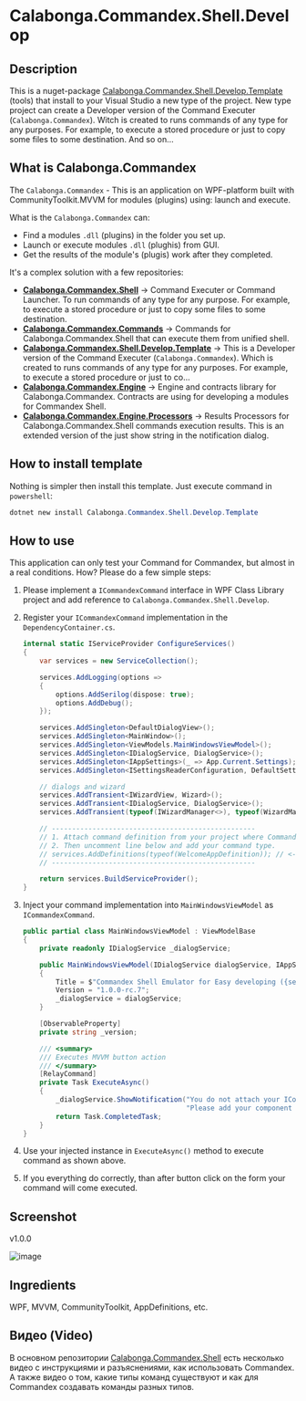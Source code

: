 ﻿# Calabonga.Commandex.Shell.Develop

## Description

This is a nuget-package [Calabonga.Commandex.Shell.Develop.Template](https://www.nuget.org/packages/Calabonga.Commandex.Shell.Develop.Template) (tools) that install to your Visual Studio a new type of the project. New type project can create a Developer version of the Command Executer (`Calabonga.Commandex`). Witch is created to runs commands of any type for any purposes. For example, to execute a stored procedure or just to copy some files to some destination. And so on... 

## What is Calabonga.Commandex

The `Calabonga.Commandex` - This is an application on WPF-platform built with CommunityToolkit.MVVM for modules (plugins) using: launch and execute.

What is the `Calabonga.Commandex` can:
* Find a modules `.dll` (plugins) in the folder you set up.
* Launch or execute modules `.dll` (plughis) from GUI.
* Get the results of the module's (plugis) work after they completed.

It's a complex solution with a few repositories:

* **[Calabonga.Commandex.Shell](https://github.com/Calabonga/Calabonga.Commandex.Shell)** → Command Executer or Command Launcher. To run commands of any type for any purpose. For example, to execute a stored procedure or just to copy some files to some destination.
* **[Calabonga.Commandex.Commands](https://github.com/Calabonga/Calabonga.Commandex.Commands)** → Commands for Calabonga.Commandex.Shell that can execute them from unified shell.
* **[Calabonga.Commandex.Shell.Develop.Template](https://github.com/Calabonga/Calabonga.Commandex.Shell.Develop.Template)** → This is a Developer version of the Command Executer (`Calabonga.Commandex`). Which is created to runs commands of any type for any purposes. For example, to execute a stored procedure or just to co…
* **[Calabonga.Commandex.Engine](https://github.com/Calabonga/Calabonga.Commandex.Engine)** → Engine and contracts library for Calabonga.Commandex. Contracts are using for developing a modules for Commandex Shell.
* **[Calabonga.Commandex.Engine.Processors](https://github.com/Calabonga/Calabonga.Commandex.Engine.Processors)** → Results Processors for Calabonga.Commandex.Shell commands execution results. This is an extended version of the just show string in the notification dialog.

## How to install template

Nothing is simpler then install this template. Just execute command in `powershell`:

``` powershell
dotnet new install Calabonga.Commandex.Shell.Develop.Template
```

## How to use

This application can only test your Command for Commandex, but almost in a real conditions. How? Please do a few simple steps:

1. Please implement a `ICommandexCommand` interface in WPF Class Library project and add reference to `Calabonga.Commandex.Shell.Develop`.
2. Register your `ICommandexCommand` implementation in the `DependencyContainer.cs`.

    ``` csharp
    internal static IServiceProvider ConfigureServices()
    {
        var services = new ServiceCollection();

        services.AddLogging(options =>
        {
            options.AddSerilog(dispose: true);
            options.AddDebug();
        });

        services.AddSingleton<DefaultDialogView>();
        services.AddSingleton<MainWindow>();
        services.AddSingleton<ViewModels.MainWindowsViewModel>();
        services.AddSingleton<IDialogService, DialogService>();
        services.AddSingleton<IAppSettings>(_ => App.Current.Settings);
        services.AddSingleton<ISettingsReaderConfiguration, DefaultSettingsReaderConfiguration>();

        // dialogs and wizard
        services.AddTransient<IWizardView, Wizard>();
        services.AddTransient<IDialogService, DialogService>();
        services.AddTransient(typeof(IWizardManager<>), typeof(WizardManager<>));

        // --------------------------------------------------
        // 1. Attach command definition from your project where Commandex.Command implemented.
        // 2. Then uncomment line below and add your command type.
        // services.AddDefinitions(typeof(WelcomeAppDefinition)); // <-- uncomment line and register your command here
        // --------------------------------------------------

        return services.BuildServiceProvider();
    }
    ```


3. Inject your command implementation into `MainWindowsViewModel` as `ICommandexCommand`.
    ``` csharp
    public partial class MainWindowsViewModel : ViewModelBase
    {
        private readonly IDialogService _dialogService;

        public MainWindowsViewModel(IDialogService dialogService, IAppSettings settings)
        {
            Title = $"Commandex Shell Emulator for Easy developing ({settings.CommandsPath})";
            Version = "1.0.0-rc.7";
            _dialogService = dialogService;
        }

        [ObservableProperty]
        private string _version;

        /// <summary>
        /// Executes MVVM button action
        /// </summary>
        [RelayCommand]
        private Task ExecuteAsync()
        {
            _dialogService.ShowNotification("You do not attach your ICommandexCommand yet. " +
                                            "Please add your component definition in the DependencyContainer.cs file.");
            return Task.CompletedTask;
        }
    }
    ```

4. Use your injected instance in `ExecuteAsync()` method to execute command as shown above.
5. If you everything do correctly, than after button click on the form your command will come executed.

## Screenshot

v1.0.0

![image](https://github.com/user-attachments/assets/9393d2a6-fbf8-40ff-a3df-ee1b185f705e)

## Ingredients

WPF, MVVM, CommunityToolkit, AppDefinitions, etc.

## Видео (Video)

В основном репозитории [Calabonga.Commandex.Shell](https://github.com/Calabonga/Calabonga.Commandex.Shell) есть несколько видео с инструкциями и разъяснениями, как использовать Commandex. А также видео о том, какие типы команд существуют и как для Commandex создавать команды разных типов.